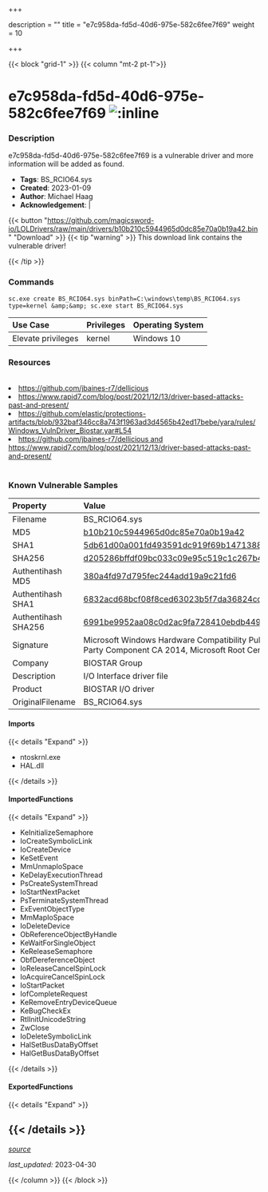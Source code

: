 +++

description = ""
title = "e7c958da-fd5d-40d6-975e-582c6fee7f69"
weight = 10

+++


{{< block "grid-1" >}}
{{< column "mt-2 pt-1">}}


# e7c958da-fd5d-40d6-975e-582c6fee7f69 ![:inline](/images/twitter_verified.png) 


### Description

e7c958da-fd5d-40d6-975e-582c6fee7f69 is a vulnerable driver and more information will be added as found.
- **Tags**: BS_RCIO64.sys
- **Created**: 2023-01-09
- **Author**: Michael Haag
- **Acknowledgement**:  | [](https://twitter.com/)

{{< button "https://github.com/magicsword-io/LOLDrivers/raw/main/drivers/b10b210c5944965d0dc85e70a0b19a42.bin" "Download" >}}
{{< tip "warning" >}}
This download link contains the vulnerable driver!

{{< /tip >}}

### Commands

```
sc.exe create BS_RCIO64.sys binPath=C:\windows\temp\BS_RCIO64.sys type=kernel &amp;&amp; sc.exe start BS_RCIO64.sys
```

| Use Case | Privileges | Operating System | 
|:---- | ---- | ---- |
| Elevate privileges | kernel | Windows 10 |

### Resources
<br>
<li><a href=" https://github.com/jbaines-r7/dellicious"> https://github.com/jbaines-r7/dellicious</a></li>
<li><a href=" https://www.rapid7.com/blog/post/2021/12/13/driver-based-attacks-past-and-present/"> https://www.rapid7.com/blog/post/2021/12/13/driver-based-attacks-past-and-present/</a></li>
<li><a href="https://github.com/elastic/protections-artifacts/blob/932baf346cc8a743f1963ad3d4565b42ed17bebe/yara/rules/Windows_VulnDriver_Biostar.yar#L54">https://github.com/elastic/protections-artifacts/blob/932baf346cc8a743f1963ad3d4565b42ed17bebe/yara/rules/Windows_VulnDriver_Biostar.yar#L54</a></li>
<li><a href="https://github.com/jbaines-r7/dellicious and https://www.rapid7.com/blog/post/2021/12/13/driver-based-attacks-past-and-present/">https://github.com/jbaines-r7/dellicious and https://www.rapid7.com/blog/post/2021/12/13/driver-based-attacks-past-and-present/</a></li>
<br>

### Known Vulnerable Samples

| Property           | Value |
|:-------------------|:------|
| Filename           | BS_RCIO64.sys |
| MD5                | [b10b210c5944965d0dc85e70a0b19a42](https://www.virustotal.com/gui/file/b10b210c5944965d0dc85e70a0b19a42) |
| SHA1               | [5db61d00a001fd493591dc919f69b14713889fc5](https://www.virustotal.com/gui/file/5db61d00a001fd493591dc919f69b14713889fc5) |
| SHA256             | [d205286bffdf09bc033c09e95c519c1c267b40c2ee8bab703c6a2d86741ccd3e](https://www.virustotal.com/gui/file/d205286bffdf09bc033c09e95c519c1c267b40c2ee8bab703c6a2d86741ccd3e) |
| Authentihash MD5   | [380a4fd97d795fec244add19a9c21fd6](https://www.virustotal.com/gui/search/authentihash%253A380a4fd97d795fec244add19a9c21fd6) |
| Authentihash SHA1  | [6832acd68bcf08f8ced63023b5f7da36824cc596](https://www.virustotal.com/gui/search/authentihash%253A6832acd68bcf08f8ced63023b5f7da36824cc596) |
| Authentihash SHA256| [6991be9952aa08c0d2ac9fa728410ebdb44988b496ed01b8b7f478785ebb30c4](https://www.virustotal.com/gui/search/authentihash%253A6991be9952aa08c0d2ac9fa728410ebdb44988b496ed01b8b7f478785ebb30c4) |
| Signature         | Microsoft Windows Hardware Compatibility Publisher, Microsoft Windows Third Party Component CA 2014, Microsoft Root Certificate Authority 2010   |
| Company           | BIOSTAR Group |
| Description       | I/O Interface driver file |
| Product           | BIOSTAR I/O driver |
| OriginalFilename  | BS_RCIO64.sys |


#### Imports
{{< details "Expand" >}}
* ntoskrnl.exe
* HAL.dll

{{< /details >}}
#### ImportedFunctions
{{< details "Expand" >}}
* KeInitializeSemaphore
* IoCreateSymbolicLink
* IoCreateDevice
* KeSetEvent
* MmUnmapIoSpace
* KeDelayExecutionThread
* PsCreateSystemThread
* IoStartNextPacket
* PsTerminateSystemThread
* ExEventObjectType
* MmMapIoSpace
* IoDeleteDevice
* ObReferenceObjectByHandle
* KeWaitForSingleObject
* KeReleaseSemaphore
* ObfDereferenceObject
* IoReleaseCancelSpinLock
* IoAcquireCancelSpinLock
* IoStartPacket
* IofCompleteRequest
* KeRemoveEntryDeviceQueue
* KeBugCheckEx
* RtlInitUnicodeString
* ZwClose
* IoDeleteSymbolicLink
* HalSetBusDataByOffset
* HalGetBusDataByOffset

{{< /details >}}
#### ExportedFunctions
{{< details "Expand" >}}

{{< /details >}}
-----



[*source*](https://github.com/magicsword-io/LOLDrivers/tree/main/yaml/e7c958da-fd5d-40d6-975e-582c6fee7f69.yaml)

*last_updated:* 2023-04-30








{{< /column >}}
{{< /block >}}
